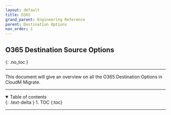 ```yaml
---
layout: default
title: O365
grand_parent: Engineering Reference
parent: Destination Options
nav_order: 1
---
```


## O365 Destination Source Options
{: .no_toc }

---

This document will give an overview on all the O365 Destination Options in CloudM Migrate. 

---
<a name="top"></a>
<details open markdown="block">
  <summary>
    Table of contents
  </summary>
  {: .text-delta }
1. TOC
{:toc}
</details>

---
